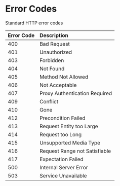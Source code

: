 # Error Codes

Standard HTTP error codes

**Error Code** | Description
---------- | :-------
400 | Bad Request
401 | Unauthorized 
403 | Forbidden
404 | Not Found
405 | Method Not Allowed
406 | Not Acceptable
407 | Proxy Authentication Required
409 | Conflict
410 | Gone
412 | Precondition Failed
413 | Request Entity too Large
414 | Request too Long
415 | Unsupported Media Type
416 | Request Range not Satisfiable
417 | Expectation Failed
500 | Internal Server Error
503 | Service Unavailable

